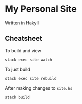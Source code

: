 # My Personal Site

Written in Hakyll

## Cheatsheet

To build and view

```sh
stack exec site watch
```

To just build

```sh
stack exec site rebuild
```

After making changes to `site.hs`

```sh
stack build
```

